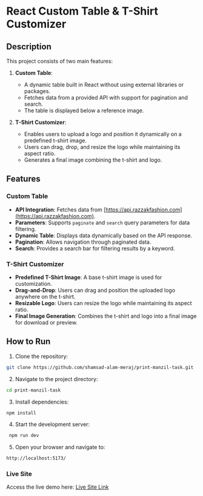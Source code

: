 # React Custom Table & T-Shirt Customizer

## Description

This project consists of two main features:

1. **Custom Table**:

   - A dynamic table built in React without using external libraries or packages.
   - Fetches data from a provided API with support for pagination and search.
   - The table is displayed below a reference image.

2. **T-Shirt Customizer**:
   - Enables users to upload a logo and position it dynamically on a predefined t-shirt image.
   - Users can drag, drop, and resize the logo while maintaining its aspect ratio.
   - Generates a final image combining the t-shirt and logo.

## Features

### Custom Table

- **API Integration**: Fetches data from [https://api.razzakfashion.com](https://api.razzakfashion.com).
- **Parameters**: Supports `paginate` and `search` query parameters for data filtering.
- **Dynamic Table**: Displays data dynamically based on the API response.
- **Pagination**: Allows navigation through paginated data.
- **Search**: Provides a search bar for filtering results by a keyword.

### T-Shirt Customizer

- **Predefined T-Shirt Image**: A base t-shirt image is used for customization.
- **Drag-and-Drop**: Users can drag and position the uploaded logo anywhere on the t-shirt.
- **Resizable Logo**: Users can resize the logo while maintaining its aspect ratio.
- **Final Image Generation**: Combines the t-shirt and logo into a final image for download or preview.

## How to Run

1. Clone the repository:

```bash
git clone https://github.com/shamsad-alam-meraj/print-manzil-task.git
```

2. Navigate to the project directory:

```bash
cd print-manzil-task
```

3. Install dependencies:

```bash
npm install
```

4. Start the development server:

```bash
 npm run dev
```

5. Open your browser and navigate to:

```bash
http://localhost:5173/
```

### Live Site

Access the live demo here: [Live Site Link](https://print-manzil-assignment.netlify.app/)
